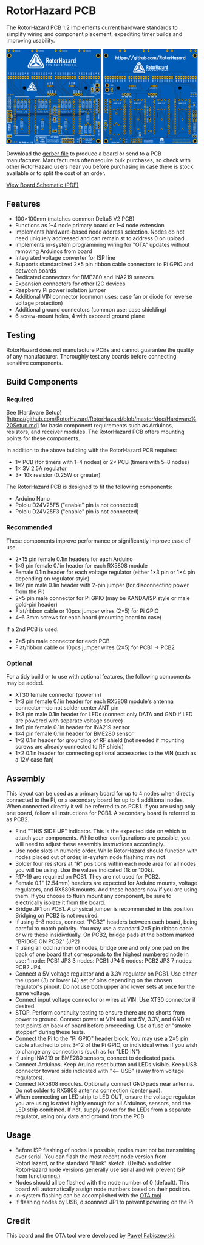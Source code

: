# RotorHazard PCB

The RotorHazard PCB 1.2 implements current hardware standards to simplify wiring and component placement, expediting timer builds and improving usability.

![PCB Layout](RH-PCB-1.2.png)

Download the [gerber file](Gerber_PCB%20RotorHazard%20PCB%20rev.%201.2.zip) to produce a board or send to a PCB manufacturer. Manufacturers often require bulk purchases, so check with other RotorHazard users near you before purchasing in case there is stock available or to split the cost of an order.

[View Board Schematic (PDF)](Schematic_RotorHazard-PCB-1_2_RC_2020-08-20_19-56-33.pdf)

## Features

* 100×100mm (matches common Delta5 V2 PCB)
* Functions as 1–4 node primary board or 1–4 node extension
* Implements hardware-based node address selection. Nodes do not need uniquely addressed and can remain st to address 0 on upload.
* Implements in-system programming wiring for "OTA" updates without removing Arduinos from board
* Integrated voltage converter for ISP line
* Supports standardized 2×5 pin ribbon cable connectors to Pi GPIO and between boards
* Dedicated connectors for BME280 and INA219 sensors
* Expansion connectors for other I2C devices
* Raspberry Pi power isolation jumper
* Additional VIN connector (common uses: case fan or diode for reverse voltage protection)
* Additional ground connectors (common use: case shielding)
* 6 screw-mount holes, 4 with exposed ground plane

## Testing

RotorHazard does not manufacture PCBs and cannot guarantee the quality of any manufacturer. Thoroughly test any boards before connecting sensitive components.

## Build Components

### Required

See (Hardware Setup)[https://github.com/RotorHazard/RotorHazard/blob/master/doc/Hardware%20Setup.md] for basic component requirements such as Arduinos, resistors, and receiver modules. The RotorHazard PCB offers mounting points for these components.

In addition to the above building with the RotorHazard PCB requires:
* 1× PCB (for timers with 1–4 nodes) or 2× PCB (timers with 5–8 nodes)
* 1× 3V 2.5A regulator
* 3× 10k resistor (0.25W or greater)

The RotorHazard PCB is designed to fit the following components:
* Arduino Nano
* Pololu D24V25F5 ("enable" pin is not connected)
* Pololu D24V25F3 ("enable" pin is not connected)

### Recommended

These components improve performance or significantly improve ease of use.

* 2×15 pin female 0.1in headers for each Arduino
* 1×9 pin female 0.1in header for each RX5808 module
* Female 0.1in header for each voltage regulator (either 1×3 pin or 1×4 pin depending on regulator style)
* 1×2 pin male 0.1in header with 2-pin jumper (for disconnecting power from the Pi)
* 2×5 pin male connector for Pi GPIO (may be KANDA/ISP style or male gold-pin header)
* Flat/ribbon cable or 10pcs jumper wires (2×5) for Pi GPIO
* 4–6 3mm screws for each board (mounting board to case)

If a 2nd PCB is used:
* 2×5 pin male connector for each PCB
* Flat/ribbon cable or 10pcs jumper wires (2×5) for PCB1 -> PCB2

### Optional

For a tidy build or to use with optional features, the following components may be added.

* XT30 female connector (power in)
* 1×3 pin female 0.1in header for each RX5808 module's antenna connector—do not solder center ANT pin
* 1×3 pin male 0.1in header for LEDs (connect only DATA and GND if LED are powered with separate voltage source)
* 1×6 pin female 0.1in header for INA219 sensor
* 1×4 pin female 0.1in header for BME280 sensor
* 1×2 0.1in header for grounding of RF shield (not needed if mounting screws are already connected to RF shield)
* 1×2 0.1in header for connecting optional accessories to the VIN (such as a 12V case fan)

## Assembly

This layout can be used as a primary board for up to 4 nodes when directly connected to the Pi, or a secondary board for up to 4 additional nodes. When connected directly it will be referred to as PCB1. If you are using only one board, follow all instructions for PCB1. A secondary board is referred to as PCB2.

* Find "THIS SIDE UP" indicator. This is the expected side on which to attach your components. While other configurations are possible, you will need to adjust these assembly instructions accordingly.
* Use node slots in numeric order. While RotorHazard should function with nodes placed out of order, in-system node flashing may not.
* Solder four resistors at "R" positions within each node area for all nodes you will be using. Use the values indicated (1k or 100k).
* R17-19 are required on PCB1. They are not used for PCB2.
* Female 0.1" (2.54mm) headers are expected for Arduino mounts, voltage regulators, and RX5808 mounts. Add these headers now if you are using them. If you choose to flush mount any component, be sure to electrically isolate it from the board.
* Bridge JP1 on PCB1. A physical jumper is recommended in this position. Bridging on PCB2 is not required.
* If using 5–8 nodes, connect "PCB2" headers between each board, being careful to match polarity. You may use a standard 2×5 pin ribbon cable or wire these insidivdually. On PCB2, bridge pads at the bottom marked "BRIDGE ON PCB2" (JP2)
* If using an odd number of nodes, bridge one and only one pad on the back of one board that corresponds to the highest numbered node in use:
1 node: PCB1 JP3
3 nodes: PCB1 JP4
5 nodes: PCB2 JP3
7 nodes: PCB2 JP4
* Connect a 5V voltage regulator and a 3.3V regulator on PCB1. Use either the upper (3) or lower (4) set of pins depending on the chosen regulator's pinout. Do not use both upper and lower sets at once for the same voltage.
* Connect input voltage connector or wires at VIN. Use XT30 connector if desired.
* STOP. Perform continuity testing to ensure there are no shorts from power to ground. Connect power at VIN and test 5V, 3.3V, and GND at test points on back of board before proceeding. Use a fuse or "smoke stopper" during these tests.
* Connect the Pi to the "Pi GPIO" header block. You may use a 2×5 pin cable attached to pins 3–12 of the Pi GPIO, or individual wires if you wish to change any connections (such as for "LED IN")
* If using INA219 or BME280 sensors, connect to dedicated pads.
* Connect Arduinos. Keep Aruino reset button and LEDs visible. Keep USB connector toward side indicated with "<-- USB" (away from voltage regulators).
* Connect RX5808 modules. Optionally connect GND pads near antenna. Do not solder to RX5808 antenna connection (center pad).
* When connecting an LED strip to LED OUT, ensure the voltage regulator you are using is rated highly enough for all Arduinos, sensors, and the LED strip combined. If not, supply power for the LEDs from a separate regulator, using only data and ground from the PCB.

## Usage

* Before ISP flashing of nodes is possible, nodes must not be transmitting over serial. You can flash the most recent node version from RotorHazard, or the standard "Blink" sketch. (Delta5 and older RotorHazard node versions generally use serial and will prevent ISP from functioning.)
* Nodes should all be flashed with the node number of 0 (default). This board will automatically assign node numbers based on their position.
* In-system flashing can be accomplished with the [OTA tool](https://github.com/szafranski/RH-ota)
* If flashing nodes by USB, disconnect JP1 to prevent powering on the Pi.

## Credit

This board and the OTA tool were developed by [Paweł Fabiszewski](mailto:p.fabiszewski@gmail.com).
